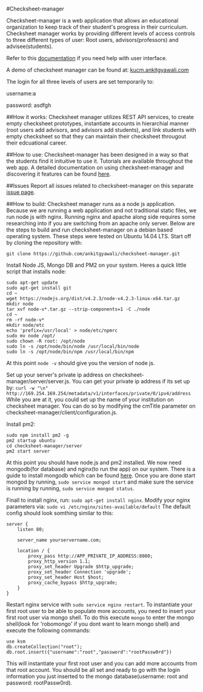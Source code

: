 #Checksheet-manager

Checksheet-manager is a web application that allows an educational organization to keep track of their student's progress in their curriculum. Checksheet manager works by providing different levels of access controls to three different types of user: Root users, advisors(professors) and advisee(students).

Refer to this <a href="http://ankitgyawali.com/cmdocs" target="_blank">documentation</a> if you need help with user interface.

A demo of checksheet manager can be found at: <a href="http://kucm.ankitgyawali.com" target="_blank">kucm.ankitgyawali.com</a>

The login for all three levels of users are set temporarily to:

username:a

password: asdfgh

##How it works:
Checksheet manager utilizes REST API services, to create empty checksheet prototypes, instantiate accounts in hierarchial manner (root users add advisors, and advisors add students), and link students with empty checksheet so that they can maintain their checksheet througout their edcuational career.

##How to use:
Checksheet-manager has been designed in a way so that the students find it inituitive to use it. Tutorials are available throughout the web app. A detailed documentation on using checksheet-manager and discovering it features can be found <a href="https://cdn.rawgit.com/ankitgyawali/checksheet-manager/gh-pages/index.html" target="_blank">here</a>.

##Issues
Report all issues related to checksheet-manager on this separate <a href="https://github.com/ankitgyawali/checksheet-manager/issues" target="_blank">issue page</a>.

##How to build:
Checksheet manager runs as a node js application. Because we are running a web application and not traditional static files, we run node js with nginx. Running nginx and apache along side requires some researching into if you are switching from an apache only server. Below are the steps to build and run checksheet-manager on a debian based operating system. These steps were tested on Ubuntu 14.04 LTS.
Start off by cloning the repository with: 

```git clone https://github.com/ankitgyawali/checksheet-manager.git```

Install Node JS, Mongo DB and PM2 on your system. Heres a quick little script that installs node:
````
sudo apt-get update
sudo apt-get install git
cd ~
wget https://nodejs.org/dist/v4.2.3/node-v4.2.3-linux-x64.tar.gz
mkdir node
tar xvf node-v*.tar.gz --strip-components=1 -C ./node
cd ~
rm -rf node-v*
mkdir node/etc
echo 'prefix=/usr/local' > node/etc/npmrc
sudo mv node /opt/
sudo chown -R root: /opt/node
sudo ln -s /opt/node/bin/node /usr/local/bin/node
sudo ln -s /opt/node/bin/npm /usr/local/bin/npm
````

At this point `node -v` should give you the version of node js.

Set up your server's private ip address on checksheet-manager/server/server.js.
You can get your private ip address if its set up by: `curl -w "\n" http://169.254.169.254/metadata/v1/interfaces/private/0/ipv4/address`
While you are at it, you could set up the name of your institution on checksheet manager. You can do so by modifying the cmTitle parameter on checksheet-manager/client/configuration.js.

Install pm2:

````
sudo npm install pm2 -g
pm2 startup ubuntu
cd checksheet-manager/server
pm2 start server
````

At this point you should have node.js and pm2 installed. We now need mongodb(for database) and nginx(to run the app) on our system.
There is a guide to install mongodb which can be found <a href="https://docs.mongodb.org/manual/tutorial/install-mongodb-on-ubuntu/" target="_blank">here</a>.
Once you are done start mongod by running, `sudo service mongod start` and make sure the service is running by running, `sudo service mongod status`.

Finall to install nginx, run: `sudo apt-get install nginx`.
Modify your nginx parameters via: `sudo vi /etc/nginx/sites-available/default`
The default config should look somthing similar to this:
````
server {
    listen 80;

    server_name yourservername.com;

    location / {
        proxy_pass http://APP_PRIVATE_IP_ADDRESS:8080;
        proxy_http_version 1.1;
        proxy_set_header Upgrade $http_upgrade;
        proxy_set_header Connection 'upgrade';
        proxy_set_header Host $host;
        proxy_cache_bypass $http_upgrade;
    }
}
````
Restart nginx service with `sudo service nginx restart`. To instantiate your first root user to be able to populate more accounts, you need to insert your first root user via mongo shell. To do this execute `mongo` to enter the mongo shell(look for 'robomongo' if you dont want to learn mongo shell) and execute the following commands:
````
use ksm
db.createCollection("root");
db.root.insert({"username":"root","password":"rootPassw0rd"})
````
This will instantiate your first root user and you can add more accounts from that root account. You should be all set and ready to go with the login information you just inserted to the mongo database(username: root and password: rootPassw0rd).

